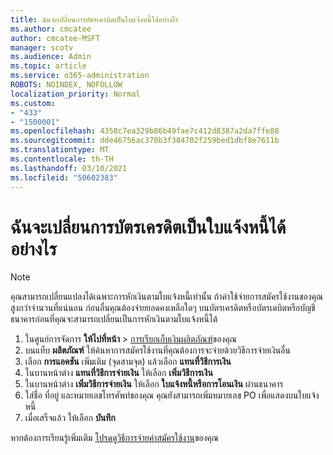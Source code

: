 ```yaml
---
title: ฉันจะเปลี่ยนการบัตรเครดิตเป็นใบแจ้งหนี้ได้อย่างไร
ms.author: cmcatee
author: cmcatee-MSFT
manager: scotv
ms.audience: Admin
ms.topic: article
ms.service: o365-administration
ROBOTS: NOINDEX, NOFOLLOW
localization_priority: Normal
ms.custom:
- "433"
- "1500001"
ms.openlocfilehash: 4358c7ea329b86b49fae7c412d8387a2da7ffe88
ms.sourcegitcommit: dde46756ac370b3f384702f259bed1dbf8e7611b
ms.translationtype: MT
ms.contentlocale: th-TH
ms.lasthandoff: 03/10/2021
ms.locfileid: "50602383"
---
```

# <a name="how-do-i-change-from-credit-card-payments-to-invoice"></a>ฉันจะเปลี่ยนการบัตรเครดิตเป็นใบแจ้งหนี้ได้อย่างไร

> [!NOTE]
> คุณสามารถเปลี่ยนแปลงได้เฉพาะการหักเงินตามใบแจ้งหนี้เท่านั้น ถ้าค่าใช้จ่ายการสมัครใช้งานของคุณสูงกว่าจํานวนที่แน่นอน ก่อนอื่นคุณต้องจ่ายยอดคงเหลือใดๆ บนบัตรเครดิตหรือบัตรเดบิตหรือบัญชีธนาคารก่อนที่คุณจะสามารถเปลี่ยนเป็นการหักเงินตามใบแจ้งหนี้ได้

1. ในศูนย์การจัดการ **ให้ไปที่หน้า**  >  [การเรียกเก็บเงินผลิตภัณฑ์](https://go.microsoft.com/fwlink/p/?linkid=842054)ของคุณ
2. บนแท็บ **ผลิตภัณฑ์** ให้ค้นหาการสมัครใช้งานที่คุณต้องการจะจ่ายด้วยวิธีการจ่ายเงินอื่น
3. เลือก **การแอคชัน** เพิ่มเติม (จุดสามจุด) แล้วเลือก **แทนที่วิธีการเงิน**
4. ในบานหน้าต่าง **แทนที่วิธีการจ่ายเงิน** ให้เลือก **เพิ่มวิธีการเงิน**
5. ในบานหน้าต่าง **เพิ่มวิธีการจ่ายเงิน** ให้เลือก **ใบแจ้งหนี้หรือการโอนเงิน** ผ่านธนาคาร
6. ใส่ชื่อ ที่อยู่ และหมายเลขโทรศัพท์ของคุณ คุณยังสามารถเพิ่มหมายเลข PO เพื่อแสดงบนใบแจ้งหนี้
7. เมื่อเสร็จแล้ว ให้เลือก **บันทึก**

หากต้องการเรียนรู้เพิ่มเติม [โปรดดูวิธีการจ่ายค่าสมัครใช้งาน](https://docs.microsoft.com/microsoft-365/commerce/billing-and-payments/pay-for-your-subscription)ของคุณ